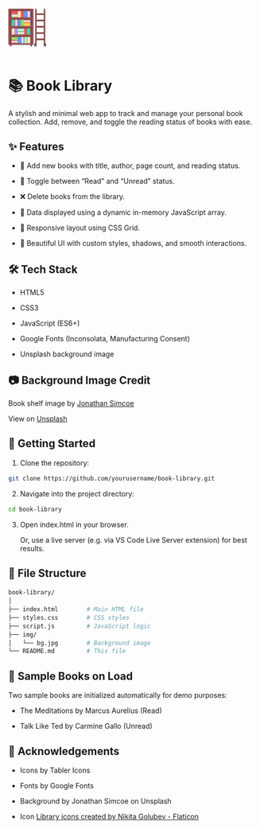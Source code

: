 <br>
<div>
<img src="img/library.png" width="15%">
</div>
<br>

# 📚 Book Library

A stylish and minimal web app to track and manage your personal book collection. Add, remove, and toggle the reading status of books with ease.

## ✨ Features

- 📖 Add new books with title, author, page count, and reading status.

- 🔁 Toggle between “Read” and “Unread” status.

- ❌ Delete books from the library.

- 💾 Data displayed using a dynamic in-memory JavaScript array.

- 📐 Responsive layout using CSS Grid.

- 🎨 Beautiful UI with custom styles, shadows, and smooth interactions.

## 🛠 Tech Stack

- HTML5

- CSS3

- JavaScript (ES6+)

- Google Fonts (Inconsolata, Manufacturing Consent)

- Unsplash background image

## 📷 Background Image Credit

Book shelf image by <a href="https://unsplash.com/@jdsimcoe?utm_content=creditCopyText&utm_medium=referral&utm_source=unsplash">Jonathan Simcoe</a>

View on <a href="https://unsplash.com/photos/assorted-title-books-on-shelf-pSjwUXBMnlc">Unsplash</a>

## 🚀 Getting Started

1. Clone the repository:

```sh
git clone https://github.com/yourusername/book-library.git
```

2. Navigate into the project directory:

```sh
cd book-library
```

3. Open index.html in your browser.

   Or, use a live server (e.g. via VS Code Live Server extension) for best results.

## 📁 File Structure

```sh
book-library/
│
├── index.html        # Main HTML file
├── styles.css        # CSS styles
├── script.js         # JavaScript logic
├── img/
│   └── bg.jpg        # Background image
└── README.md         # This file
```

## 🧪 Sample Books on Load

Two sample books are initialized automatically for demo purposes:

- The Meditations by Marcus Aurelius (Read)

- Talk Like Ted by Carmine Gallo (Unread)

## 🙌 Acknowledgements

- Icons by Tabler Icons

- Fonts by Google Fonts

- Background by Jonathan Simcoe on Unsplash
- Icon <a href="https://www.flaticon.com/free-icons/library" title="library icons">Library icons created by Nikita Golubev - Flaticon</a>
